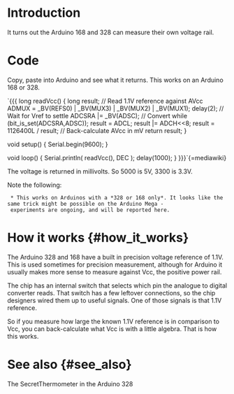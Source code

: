 # Introduction

It turns out the Arduino 168 and 328 can measure their own voltage rail.

# Code

Copy, paste into Arduino and see what it returns. This works on an
Arduino 168 or 328.

`{{{
long readVcc() {
  long result;
  // Read 1.1V reference against AVcc
  ADMUX = _BV(REFS0) | _BV(MUX3) | _BV(MUX2) | _BV(MUX1);
  delay(2); // Wait for Vref to settle
  ADCSRA |= _BV(ADSC); // Convert
  while (bit_is_set(ADCSRA,ADSC));
  result = ADCL;
  result |= ADCH<<8;
  result = 1126400L / result; // Back-calculate AVcc in mV
  return result;
}

void setup() {
  Serial.begin(9600);
}

void loop() {
  Serial.println( readVcc(), DEC );
  delay(1000);
}
}}}`{=mediawiki}

The voltage is returned in millivolts. So 5000 is 5V, 3300 is 3.3V.

Note the following:

` * This works on Arduinos with a *328 or 168 only*. It looks like the same trick might be possible on the Arduino Mega - experiments are ongoing, and will be reported here.`

# How it works {#how_it_works}

The Arduino 328 and 168 have a built in precision voltage reference of
1.1V. This is used sometimes for precision measurement, although for
Arduino it usually makes more sense to measure against Vcc, the positive
power rail.

The chip has an internal switch that selects which pin the analogue to
digital converter reads. That switch has a few leftover connections, so
the chip designers wired them up to useful signals. One of those signals
is that 1.1V reference.

So if you measure how large the known 1.1V reference is in comparison to
Vcc, you can back-calculate what Vcc is with a little algebra. That is
how this works.

# See also {#see_also}

The SecretThermometer in the Arduino 328
